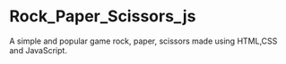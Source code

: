 # Rock_Paper_Scissors_js
A simple and popular game rock, paper, scissors made using HTML,CSS and JavaScript.
